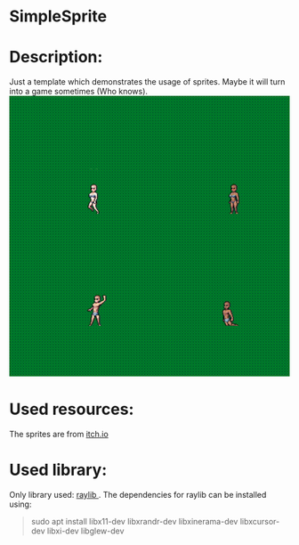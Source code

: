 # SimpleSprite

# Description:

Just a template which demonstrates the usage of sprites. Maybe it will turn into a game sometimes (Who knows).
<img width="600" src="/img/demo.gif">


# Used resources:

The sprites are from <a href="https://gandalfhardcore.itch.io/free-pixel-art" target="_blank"> itch.io </a>

# Used library:

Only library used: <a href="https://www.raylib.com/" target="_blank"> raylib </a>. The dependencies for
raylib can be installed using:
> sudo apt install libx11-dev libxrandr-dev libxinerama-dev libxcursor-dev libxi-dev libglew-dev